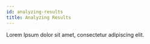 ```yaml
---
id: analyzing-results
title: Analyzing Results
---
```


Lorem Ipsum dolor sit amet, consectetur adipiscing elit.

